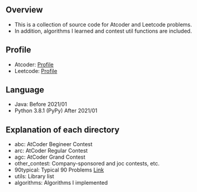 ## Overview
-  This is a collection of source code for Atcoder and Leetcode problems.
-  In addition, algorithms I learned and contest util functions are included.

## Profile
- Atcoder: [Profile](https://atcoder.jp/users/kotakota1110)
- Leetcode: [Profile](https://leetcode.com/kotakota1110/)

## Language
- Java: Before 2021/01 
- Python 3.8.1 (PyPy) After 2021/01

## Explanation of each directory
- abc: AtCoder Begineer Contest
- arc: AtCoder Regular Contest
- agc: AtCoder Grand Contest
- other_contest: Company-sponsored and joc contests, etc.
- 90typical: Typical 90 Problems [Link](https://atcoder.jp/contests/typical90) 
- utils: Library list
- algorithms: Algorithms I implemented
